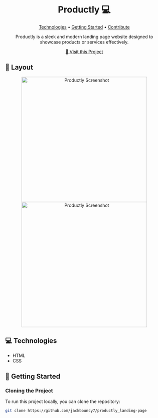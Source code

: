 <h1 align="center" style="font-weight: bold;">Productly 💻</h1>

<p align="center">
  <a href="#technologies">Technologies</a> • 
  <a href="#getting-started">Getting Started</a> • 
  <a href="#contribute">Contribute</a>
</p>

<p align="center">Productly is a sleek and modern landing page website designed to showcase products or services effectively.</p>

<p align="center">
  <a href="https://productly-iu.netlify.app/">📱 Visit this Project</a>
</p>

<h2 id="layout">🎨 Layout</h2>

<p align="center">
  <img src="https://i.ibb.co/xqfmBWZ/Screenshot-2.png" alt="Productly Screenshot" width="400px" style="object-fit: cover;">
  <img src="https://via.placeholder.com/400x300" alt="Productly Screenshot" width="400px">
</p>

<h2 id="technologies">💻 Technologies</h2>

- HTML
- CSS

<h2 id="getting-started">🚀 Getting Started</h2>

### **Cloning the Project**

To run this project locally, you can clone the repository:

```bash
git clone https://github.com/jackbouncy7/productly_landing-page
```
